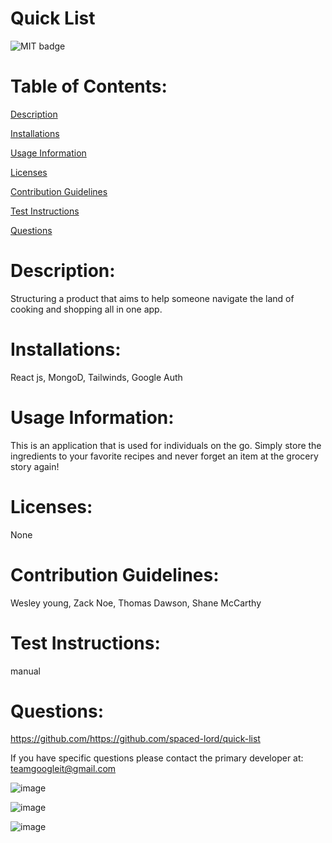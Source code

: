 # Quick List

![MIT badge](https://img.shields.io/badge/License-MIT-yellow.svg)

# Table of Contents:

[Description](#description)

[Installations](#installations)

[Usage Information](#usage-information)

[Licenses](#licenses)

[Contribution Guidelines](#contribution-guidelines)

[Test Instructions](#test-instructions)

[Questions](#questions)

# Description:

Structuring a product that aims to help someone navigate the land of cooking and shopping all in one app.

# Installations:

React js, MongoD, Tailwinds, Google Auth

# Usage Information:

This is an application that is used for individuals on the go. Simply store the ingredients to your favorite recipes and never forget an item at the grocery story again!

# Licenses:

None

# Contribution Guidelines:

Wesley young, Zack Noe, Thomas Dawson, Shane McCarthy

# Test Instructions:

manual

# Questions:

https://github.com/https://github.com/spaced-lord/quick-list

If you have specific questions please contact the primary developer at: teamgoogleit@gmail.com

![image](https://user-images.githubusercontent.com/69283624/111712849-16500b00-8814-11eb-9e28-f820d0fb6c6c.png)

![image](https://user-images.githubusercontent.com/69283624/111712909-2f58bc00-8814-11eb-93ff-98feb1b6c01d.png)

![image](https://user-images.githubusercontent.com/69283624/111712957-45ff1300-8814-11eb-8a59-3764a5013322.png)
